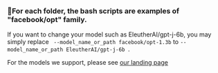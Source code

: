 ### 💁For each folder, the bash scripts are examples of "facebook/opt" family.

If you want to change your model such as EleutherAI/gpt-j-6b, you may simply replace 
`` --model_name_or_path facebook/opt-1.3b`` to ``--model_name_or_path EleutherAI/gpt-j-6b ``.

For the models we support, please see [our landing page](./../../../README.md#-supported-models-)
